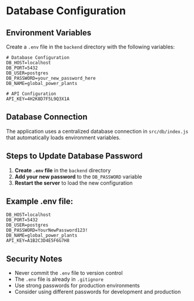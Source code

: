 # Database Configuration

## Environment Variables

Create a `.env` file in the `backend` directory with the following variables:

```env
# Database Configuration
DB_HOST=localhost
DB_PORT=5432
DB_USER=postgres
DB_PASSWORD=your_new_password_here
DB_NAME=global_power_plants

# API Configuration
API_KEY=4H2K8D7F5L9Q3X1A
```

## Database Connection

The application uses a centralized database connection in `src/db/index.js` that automatically loads environment variables.

## Steps to Update Database Password

1. **Create `.env` file** in the `backend` directory
2. **Add your new password** to the `DB_PASSWORD` variable
3. **Restart the server** to load the new configuration

## Example .env file:
```env
DB_HOST=localhost
DB_PORT=5432
DB_USER=postgres
DB_PASSWORD=YourNewPassword123!
DB_NAME=global_power_plants
API_KEY=A1B2C3D4E5F6G7H8
```

## Security Notes

- Never commit the `.env` file to version control
- The `.env` file is already in `.gitignore`
- Use strong passwords for production environments
- Consider using different passwords for development and production 